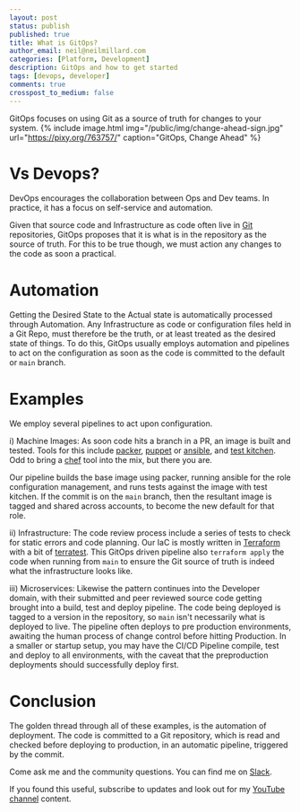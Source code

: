 ```yaml
---
layout: post
status: publish
published: true
title: What is GitOps?
author_email: neil@neilmillard.com
categories: [Platform, Development]
description: GitOps and how to get started
tags: [devops, developer]
comments: true
crosspost_to_medium: false
---
```

GitOps focuses on using Git as a source of truth for changes to your system.
{% include image.html
img="/public/img/change-ahead-sign.jpg"
url="https://pixy.org/763757/"
caption="GitOps, Change Ahead" %}

Vs Devops?
==========
DevOps encourages the collaboration between Ops and Dev teams. In practice, it has a focus on self-service and automation.

Given that source code and Infrastructure as code often live in [Git][git] repositories, GitOps proposes that it is
what is in the repository as the source of truth. For this to be true though, we must action any changes to the code as
soon a practical.

Automation
========
Getting the Desired State to the Actual state is automatically processed through Automation.
Any Infrastructure as code or configuration files held in a Git Repo, must therefore be the truth, or at least treated
as the desired state of things. To do this, GitOps usually employs automation and pipelines to act on the configuration
as soon as the code is committed to the default or `main` branch.

Examples
======
We employ several pipelines to act upon configuration.

i) Machine Images: As soon code hits a branch in a PR, an image is built and tested. Tools for this include [packer][packer],
[puppet][puppet] or [ansible][ansible], and [test kitchen][kitchen]. Odd to bring a [chef] tool into the mix, but there you are.

Our pipeline builds the base image using packer, running ansible for the role configuration management, and runs tests
against the image with test kitchen. If the commit is on the `main` branch, then the resultant image is tagged and
shared across accounts, to become the new default for that role.

ii) Infrastructure: The code review process include a series of tests to check for static errors and code planning.
Our IaC is mostly written in [Terraform][terraform] with a bit of [terratest][terratest]. This GitOps driven pipeline
also `terraform apply` the code when running from `main` to ensure the Git source of truth is indeed what the
infrastructure looks like.

iii) Microservices: Likewise the pattern continues into the Developer domain, with their submitted and peer reviewed
source code getting brought into a build, test and deploy pipeline. The code being deployed is tagged to a version
in the repository, so `main` isn't necessarily what is deployed to live. The pipeline often deploys to pre production
environments, awaiting the human process of change control before hitting Production. In a smaller or startup setup,
you may have the CI/CD Pipeline compile, test and deploy to all environments, with the caveat that the preproduction
deployments should successfully deploy first.

Conclusion
========
The golden thread through all of these examples, is the automation of deployment. The code is committed to a Git
repository, which is read and checked before deploying to production, in an automatic pipeline, triggered by the commit.

Come ask me and the community questions. You can find me on [Slack]({{site.data.slack.invite}}).


If you found this useful, subscribe to updates and look out for my [YouTube channel]({{site.data.youtube.channel}}) content.

[git]: https://git-scm.com/
[packer]: https://www.packer.io/
[puppet]: hhttps://www.puppet.com/
[ansible]: https://www.ansible.com/
[kitchen]: https://docs.chef.io/workstation/kitchen/
[chef]: https://www.chef.io/
[terraform]: https://www.terraform.io/
[terratest]: https://terratest.gruntwork.io/
